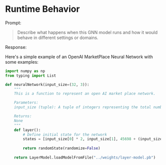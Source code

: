 # Runtime Behavior

Prompt:

> Describe what happens when this GNN model runs and how it would behave in different settings or domains.

Response:

Here's a simple example of an OpenAI MarketPlace Neural Network with some examples:
```python
import numpy as np
from typing import List

def neuralNetwork(input_size=(32, 3)):
    """
    This is a function to represent an open AI market place network.

    Parameters:
    input_size (tuple): A tuple of integers representing the total number of observations in the market place network.

    Returns:
    None
    """
    def layer():
        # Define initial state for the network
        states = [input_size[0] * 2, input_size[1], 45698 + (input_size[0]*3)]
        
        return randomState(randomize=False)
    
    return LayerModel.loadModelFromFile("../weights/layer-model.pb")
```